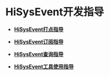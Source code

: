 # HiSysEvent开发指导<a name="ZH-CN_TOPIC_0000001195021448"></a>

-   **[HiSysEvent打点指导](subsys-dfx-hisysevent-write.md)**  

-   **[HiSysEvent订阅指导](subsys-dfx-hisysevent-read.md)**  

-   **[HiSysEvent查询指导](subsys-dfx-hisysevent-select.md)**  

-   **[HiSysEvent工具使用指导](subsys-dfx-hisysevent-tool.md)**  


